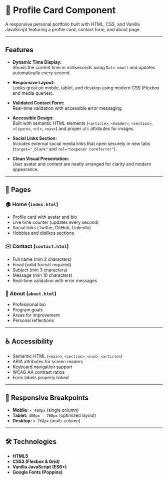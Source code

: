 # 🪪 Profile Card Component

A responsive personal portfolio built with HTML, CSS, and Vanilla JavaScript featuring a profile card, contact form, and about page.


---

## Features

- **Dynamic Time Display:**  
  Shows the current time in milliseconds using `Date.now()` and updates automatically every second.

- **Responsive Layout:**  
  Looks great on mobile, tablet, and desktop using modern CSS (Flexbox and media queries).


- **Validated Contact Form:**  
  Real-time validation with accessible error messaging

- **Accessible Design:**  
  Built with semantic HTML elements (`<article>`, `<header>`, `<section>`, `<figure>`, `<ul>`, `<nav>`) and proper `alt` attributes for images.

- **Social Links Section:**  
  Includes external social media links that open securely in new tabs (`target="_blank"` and `rel="noopener noreferrer"`).

- **Clean Visual Presentation:**  
  User avatar and content are neatly arranged for clarity and modern appearance.

---

## 📄 Pages

### 🏠 Home (`index.html`)
- Profile card with avatar and bio  
- Live time counter (updates every second)  
- Social links (Twitter, GitHub, LinkedIn)  
- Hobbies and dislikes sections  

### ✉️ Contact (`contact.html`)
- Full name (min 2 characters)  
- Email (valid format required)  
- Subject (min 3 characters)  
- Message (min 10 characters)  
- Real-time validation with error messages  

### 👤 About (`about.html`)
- Professional bio  
- Program goals  
- Areas for improvement  
- Personal reflections  

---

## ♿ Accessibility
- Semantic HTML (`<main>`, `<section>`, `<nav>`, `<article>`)  
- ARIA attributes for screen readers  
- Keyboard navigation support  
- WCAG AA contrast ratios  
- Form labels properly linked  

---

## 📱 Responsive Breakpoints
- **Mobile:** `< 480px` (single column)  
- **Tablet:** `480px - 768px` (optimized layout)  
- **Desktop:** `> 768px` (multi-column)  

---

## 🛠 Technologies
- **HTML5**  
- **CSS3 (Flexbox & Grid)**  
- **Vanilla JavaScript (ES6+)**  
- **Google Fonts (Poppins)**  